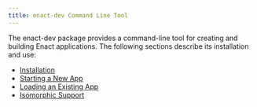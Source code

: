 ```yaml
---
title: enact-dev Command Line Tool
---
```


The enact-dev package provides a command-line tool for creating and building Enact applications. The following sections describe its installation and use:

* [Installation](./installation/)
* [Starting a New App](./starting-a-new-app/)
* [Loading an Existing App](./loading-existing-app/)
* [Isomorphic Support](./isomorphic-support/)
